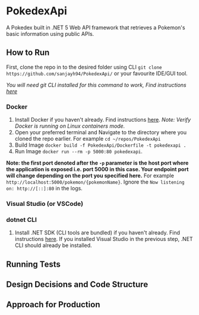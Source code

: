 # PokedexApi
A Pokedex built in .NET 5 Web API framework that retrieves a Pokemon's basic information using public APIs.
## How to Run
First, clone the repo in to the desired folder using CLI `git clone https://github.com/sanjayh94/PokedexApi/` or your favourite IDE/GUI tool.

*You will need git CLI installed for this command to work, Find instructions [here](https://git-scm.com/book/en/v2/Getting-Started-Installing-Git)*
### Docker
1. Install Docker if you haven't already. Find instructions [here](https://docs.docker.com/get-docker/). _Note: Verify Docker is running on Linux containers mode._
2. Open your preferred terminal and Navigate to the directory where you cloned the repo earlier. For example `cd ~/repos/PokedexApi`
3. Build Image `docker build -f PokedexApi/Dockerfile -t pokedexapi .`
4. Run Image `docker run --rm -p 5000:80 pokedexapi`. 

**Note: the first port denoted after the `-p` parameter is the host port where the application is exposed i.e. port 5000 in this case. Your endpoint port will change depending on the port you specified here.** For example `http://localhost:5000/pokemon/{pokemonName}`. Ignore the `Now listening on: http://[::]:80` in the logs. 
### Visual Studio (or VSCode)
### dotnet CLI
1. Install .NET SDK (CLI tools are bundled) if you haven't already. Find instructions [here](https://dotnet.microsoft.com/download). If you installed Visual Studio in the previous step, .NET CLI should already be installed.
## Running Tests
## Design Decisions and Code Structure
## Approach for Production
